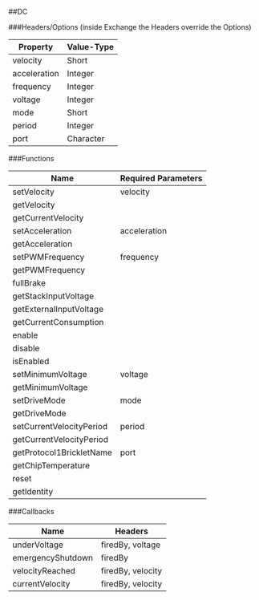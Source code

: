 ##DC


###Headers/Options (inside Exchange the Headers override the Options)


| Property             | Value-Type                              |
|----------------------|-----------------------------------------|
|             velocity |      Short |
|         acceleration |    Integer |
|            frequency |    Integer |
|              voltage |    Integer |
|                 mode |      Short |
|               period |    Integer |
|                 port |  Character |



###Functions

| Name                 | Required Parameters                      |
|----------------------|------------------------------------------|
|          setVelocity |                                 velocity |
|          getVelocity |                                          |
|   getCurrentVelocity |                                          |
|      setAcceleration |                             acceleration |
|      getAcceleration |                                          |
|      setPWMFrequency |                                frequency |
|      getPWMFrequency |                                          |
|            fullBrake |                                          |
| getStackInputVoltage |                                          |
| getExternalInputVoltage |                                          |
| getCurrentConsumption |                                          |
|               enable |                                          |
|              disable |                                          |
|            isEnabled |                                          |
|    setMinimumVoltage |                                  voltage |
|    getMinimumVoltage |                                          |
|         setDriveMode |                                     mode |
|         getDriveMode |                                          |
| setCurrentVelocityPeriod |                                   period |
| getCurrentVelocityPeriod |                                          |
| getProtocol1BrickletName |                                     port |
|   getChipTemperature |                                          |
|                reset |                                          |
|          getIdentity |                                          |




###Callbacks

| Name                 | Headers                                  |
|----------------------|------------------------------------------|
|         underVoltage |                         firedBy, voltage |
|    emergencyShutdown |                                  firedBy |
|      velocityReached |                        firedBy, velocity |
|      currentVelocity |                        firedBy, velocity |


